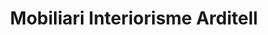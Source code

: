 ---
title: "Mobiliari Interiorisme Arditell"
url: /les-borges-blanques/mobiliari-interiorisme-arditell/
shop: Raumausstattung
---